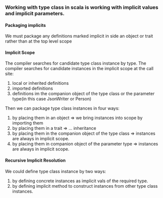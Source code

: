 ### Working with type class in scala is working with implicit values and implicit parameters.
#### Packaging implicits
We must package any definitions marked implicit in side an object or trait rather than at the top level scope
#### Implicit Scope
The compiler searches for candidate type class instance by type.
The compiler searches for candidate instances in the implicit scope at the call site:
1. local or inherited definitions
2. imported definitions
3. definitions im the companion object of the type class or the parameter type(in this case JsonWriter or Person)

Then we can package type class instances in four ways:
1. by placing them in an object => we bring instances into scope by importing them
2. by placing them in a trait => ... inheritance
3. by placing them in the companion object of the type class => instances are always in implicit scope.
4. by placing them in companion object of the parameter type => instances are always in implicit scope.
#### Recursive Implicit Resolution
We could define type class instance by two ways:
1. by defining concrete instances as implicit vals of the required type.
2. by defining implicit method to construct instances from other type class instances.